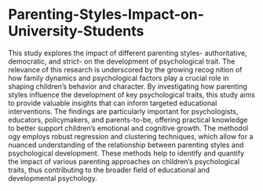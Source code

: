# Parenting-Styles-Impact-on-University-Students

This study explores the impact of different parenting styles- authoritative, democratic, and strict- on
 the development of psychological trait. The relevance of this research is underscored by the growing recog
nition of how family dynamics and psychological factors play a crucial role in shaping children’s behavior
 and character. By investigating how parenting styles influence the development of key psychological
 traits, this study aims to provide valuable insights that can inform targeted educational interventions.
 The findings are particularly important for psychologists, educators, policymakers, and parents-to-be,
 offering practical knowledge to better support children’s emotional and cognitive growth. The methodol
ogy employs robust regression and clustering techniques, which allow for a nuanced understanding of the
 relationship between parenting styles and psychological development. These methods help to identify and
 quantify the impact of various parenting approaches on children’s psychological traits, thus contributing
 to the broader field of educational and developmental psychology.
